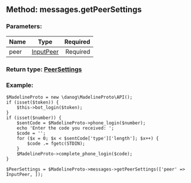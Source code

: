 ## Method: messages.getPeerSettings  

### Parameters:

| Name     |    Type       | Required |
|----------|:-------------:|---------:|
|peer|[InputPeer](../types/InputPeer.md) | Required|


### Return type: [PeerSettings](../types/PeerSettings.md)

### Example:


```
$MadelineProto = new \danog\MadelineProto\API();
if (isset($token)) {
    $this->bot_login($token);
}
if (isset($number)) {
    $sentCode = $MadelineProto->phone_login($number);
    echo 'Enter the code you received: ';
    $code = '';
    for ($x = 0; $x < $sentCode['type']['length']; $x++) {
        $code .= fgetc(STDIN);
    }
    $MadelineProto->complete_phone_login($code);
}

$PeerSettings = $MadelineProto->messages->getPeerSettings(['peer' => InputPeer, ]);
```